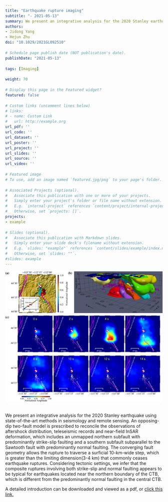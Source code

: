 ```yaml
---
title: "Earthquake rupture imaging"
subtitle: "- 2021-05-13"
summary: We present an integrative analysis for the 2020 Stanley earthquake using state-of-the-art methods in seismology and remote sensing.  
authors:
- Jidong Yang
- Hejun Zhu
doi: "10.1029/2021GL092510"

# Schedule page publish date (NOT publication's date).
publishDate: "2021-05-13"

tags: [Imaging]

weight: 70

# Display this page in the Featured widget?
featured: false

# Custom links (uncomment lines below)
# links:
# - name: Custom Link
#   url: http://example.org
url_pdf: ''
url_code: ''
url_dataset: ''
url_poster: ''
url_project: ''
url_slides: ''
url_source: ''
url_video: ''

# Featured image
# To use, add an image named `featured.jpg/png` to your page's folder.

# Associated Projects (optional).
#   Associate this publication with one or more of your projects.
#   Simply enter your project's folder or file name without extension.
#   E.g. `internal-project` references `content/project/internal-project/index.md`.
#   Otherwise, set `projects: []`.
projects:
- example

# Slides (optional).
#   Associate this publication with Markdown slides.
#   Simply enter your slide deck's filename without extension.
#   E.g. `slides: "example"` references `content/slides/example/index.md`.
#   Otherwise, set `slides: ""`.
#slides: example
---
```


<div style="text-align: center;">
  <img src="./Earthquake rupture imaging.assets/featured.png" alt="Image Alt Text" style="max-width: 100%; height: auto;">
</div>
<br />


We present an integrative analysis for the 2020 Stanley earthquake using state-of-the-art methods in seismology and remote sensing. An opposing-dip two-fault model is prescribed to reconcile the observations of aftershock distribution, teleseismic records and near-field InSAR deformation, which includes an unmapped northern subfault with predominantly strike-slip faulting and a southern subfault subparallel to the Sawtooth fault with predominantly normal faulting. The converging fault geometry allows the rupture to traverse a surficial 10-km-wide step, which is greater than the limiting dimension(3-4 km) that commonly ceases earthquake ruptures. Considering tectonic settings, we infer that the composite ruptures involving both strike-slip and normal faulting appears to be typical for earthquakes located near the northern boundary of the CTB, which is different from the predominantly normal faulting in the central CTB.

A detailed introduction can be downloaded and viewed as a pdf, or [click this link.](https://academic.oup.com/gji/article/216/1/726/5151337?login=false)
